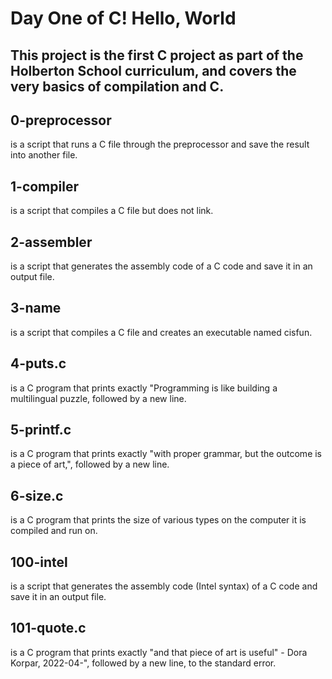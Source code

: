 # Day One of C! Hello, World

## This project is the first C project as part of the Holberton School curriculum, and covers the very basics of compilation and C.

## 0-preprocessor
is a script that runs a C file through the preprocessor and save the result into another file.

## 1-compiler
is a script that compiles a C file but does not link.

## 2-assembler
is a script that generates the assembly code of a C code and save it in an output file.

## 3-name
is a script that compiles a C file and creates an executable named cisfun.

## 4-puts.c
is a C program that prints exactly "Programming is like building a multilingual puzzle, followed by a new line.

## 5-printf.c
is a C program that prints exactly "with proper grammar, but the outcome is a piece of art,", followed by a new line.

## 6-size.c
is a C program that prints the size of various types on the computer it is compiled and run on.

## 100-intel
is a script that generates the assembly code (Intel syntax) of a C code and save it in an output file.

## 101-quote.c
is a C program that prints exactly "and that piece of art is useful" - Dora Korpar, 2022-04-", followed by a new line, to the standard error.
